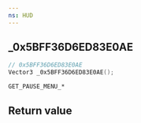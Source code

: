 ```yaml
---
ns: HUD
---
```

## _0x5BFF36D6ED83E0AE

```c
// 0x5BFF36D6ED83E0AE
Vector3 _0x5BFF36D6ED83E0AE();
```

```
GET_PAUSE_MENU_*
```

## Return value
